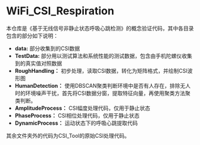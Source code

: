# WiFi_CSI_Respiration
本仓库是《基于无线信号非静止状态呼吸心跳检测》的概念验证代码，其中各目录包含的部分如下说明：

* **data:** 部分收集到的CSI数据
* **TestData:** 部分用以测试算法和系统性能的测试数据，包含由手机陀螺仪收集到的真实值对照数据
* **RoughHandling：** 初步处理，读取CSI数据，转化为矩阵格式，并绘制CSI波形图
* **HumanDetection：** 使用DBSCAN聚类判断环境中是否有人存在，排除无人时的环境噪声干扰，首先将CSI数据分窗，提取特征向量，再使用聚类方法聚类判断。
* **AmplitudeProcess：** CSI幅度处理代码，仅用于静止状态
* **PhaseProcess：** CSI相位处理代码，仅用于静止状态
* **DynamicProcess：** 运动状态下的呼吸心跳提取代码

其余文件夹外的代码为CSI_Tool的原始CSI处理代码。

